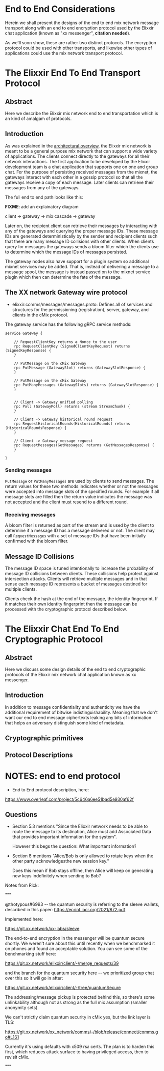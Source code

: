 
# End to End Considerations

Herein we shall present the designs of the end to end
mix network message transport along with an end to end
encryption protocol used by the Elixxir chat application
(known as "xx messenger", **citation needed**).

As we'll soon show, these are rather two distinct protocols.
The encryption protocol could be used with other transports,
and likewise other types of applications could use the mix
network transport protocol.

# The Elixxir End To End Transport Protocol

## Abstract

Here we describe the Elixxir mix network end to end transportation
which is an kind of amalgam of protocols.

## Introduction

As was explained in the [architectural overview](architecture.md),
the Elixxir mix network is meant to be a general purpose mix network
that can support a wide variety of applications. The clients connect
directly to the gateways for all their network interactions. The first
application to be developed by the Elixxir development team is a chat
application that supports one on one and group chat. For the purpose
of persisting received messages from the mixnet, the gateways interact
with each other in a gossip protocol so that all the gateways receive a
copy of each message. Later clients can retrieve their messages from
any of the gateways.

The full end to end path looks like this:

**FIXME**: add an explainatory diagram

client -> gateway -> mix cascade -> gateway

Later on, the recipient client can retrieve their messages by
interacting with any of the gateways and querying the proper
message IDs. These message IDs are generated deterministically
by the sender and recipient clients such that there are many
message ID collisions with other clients. When clients query
for messages the gateways sends a bloom filter which the clients
use to determine which the message IDs of messages persisted.

The gateway nodes also have support for a plugin system so additional
mixnet services may be added. That is, instead of delivering a message
to a message spool, the message is instead passed on to the mixnet
service plugin which then can determine the fate of the message.

## The XX network Gateway wire protocol

* elixxir:comms/messages/messages.proto: Defines all of services and structures
  for the permissioning (registration), server, gateway, and clients in the cMix
  protocol.

The gateway service has the following gRPC service methods:


```
service Gateway {

    // RequestClientKey returns a Nonce to the user
    rpc RequestClientKey (SignedClientKeyRequest) returns (SignedKeyResponse) {
    }

    // PutMessage on the cMix Gateway
    rpc PutMessage (GatewaySlot) returns (GatewaySlotResponse) {
    }

    // PutMessage on the cMix Gateway
    rpc PutManyMessages (GatewaySlots) returns (GatewaySlotResponse) {
    }


    // Client -> Gateway unified polling
    rpc Poll (GatewayPoll) returns (stream StreamChunk) {
    }

    // Client -> Gateway historical round request
    rpc RequestHistoricalRounds(HistoricalRounds) returns (HistoricalRoundsResponse) {
    }

    // Client -> Gateway message request
    rpc RequestMessages(GetMessages) returns (GetMessagesResponse) {
    }

}
```

### Sending messages

`PutMessage` or `PutManyMessages` are used by clients to send messages. The return
values for these two methods indicates whether or not the messages were accepted
into message slots of the specified rounds. For example if all message slots are filled
then the return value indicates the message was not accepted and the client must resend
to a different round.

### Receiving messages

A bloom filter is returned as part of the stream and is used by the
client to determine if a message ID has a message delivered or
not. The client may call `RequestMessages` with a set of message IDs
that have been initially confirmed with the bloom filter.

## Message ID Collisions

The message ID space is tuned intentionally to increase the
probability of message ID collisions between clients. These collisions
help protect against intersection attacks. Clients will retrieve
multiple messages and in that sense each message ID represents a
bucket of messages destined for multiple clients.

Clients check the hash at the end of the message, the identity
fingerprint.  If it matches their own identity fingerprint then the
message can be processed with the cryptographic protocol described
below.


# The Elixxir Chat End To End Cryptographic Protocol

## Abstract

Here we discuss some design details of the end to end cryptographic
protocols of the Elixxir mix network chat application known as xx
messenger.

## Introduction

In addition to message confidentiality and authenticity we have the
additional requirement of bitwise indistinguishability. Meaning that
we don't want our end to end message ciphertexts leaking any bits of
information that helps an adversary distinguish some kind of metadata.

## Cryptographic primitives

## Protocol Descriptions


# NOTES: end to end protocol

* End to End protocol description, here:

https://www.overleaf.com/project/5c646a6ee51bad5e930af62f


## Questions

* Section 5.3 mentions "Since the Elixxir network needs to be able to
  route the message to its destination, Alice must add Associated Data
  that provides important information for the system".

  However this begs the question: What important information?

* Section 8 mentions "Alice/Bob is only allowed to rotate keys when
  the other party acknowledgesthe new session key."

  Does this mean if Bob stays offline, then Alice will keep on generating
  new keys indefinitely when sending to Bob?


Notes from Rick:

"""

@thotypous#6993 -- the quantum security is referring to the sleeve
wallets, described in this paper: https://eprint.iacr.org/2021/872.pdf

Implemented here:

https://git.xx.network/xx-labs/sleeve

The end-to-end encryption in the messenger will be quantum secure
shortly. We weren't sure about this until recently when we benchmarked
it on phones and found an acceptable solution. You can see some of the
benchmarking stuff here:

https://git.xx.network/elixxir/client/-/merge_requests/39

and the branch for the quantum security here -- we prioritized group
chat over this so it will go in after:

https://git.xx.network/elixxir/client/-/tree/quantumSecure

The addressing/message pickup is protected behind this, so there's
some unlinkability although not as strong as the full mix assumption
(smaller anonymity sets).

We can't strictly claim quantum security in cMix yes, but the link
layer is TLS:

https://git.xx.network/xx_network/comms/-/blob/release/connect/comms.go#L161

Currently it's using defaults with x509 rsa certs. The plan is to
harden this first, which reduces attack surface to having privileged
access, then to revisit cMix.

"""
